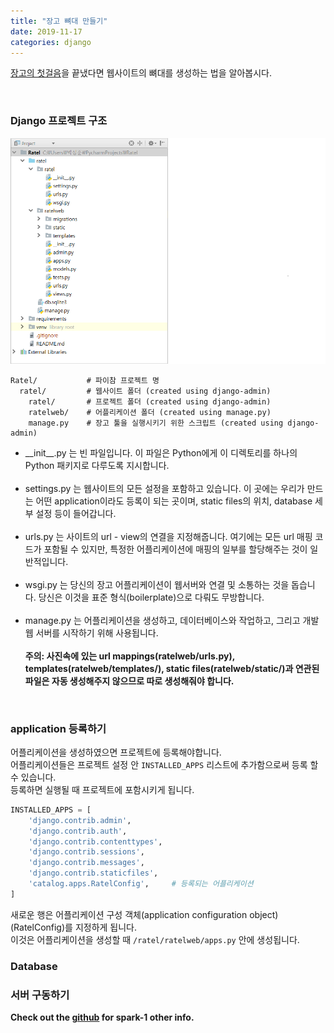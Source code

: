 ```yaml
---
title: "장고 뼈대 만들기"
date: 2019-11-17
categories: django
---
```

[장고의 첫걸음]을 끝냈다면 웹사이트의 뼈대를 생성하는 법을 알아봅시다. <br>

[장고의 첫걸음]: https://spark-1.github.io/django/django-first/
<br>

### Django 프로젝트 구조
![1](/img/django-skeleton/1.png)
```
Ratel/           # 파이참 프로젝트 명
  ratel/         # 웹사이트 폴더 (created using django-admin)
    ratel/       # 프로젝트 폴더 (created using django-admin)
    ratelweb/    # 어플리케이션 폴더 (created using manage.py)
    manage.py    # 장고 툴을 실행시키기 위한 스크립트 (created using django-admin)
```
* \_\_init__.py 는 빈 파일입니다. 이 파일은 Python에게 이 디렉토리를 하나의 Python 패키지로 다루도록 지시합니다. <br><br>
* settings.py 는 웹사이트의 모든 설정을 포함하고 있습니다. 이 곳에는 우리가 만드는 어떤 application이라도 등록이 되는 곳이며,  static files의 위치, database 세부 설정 등이 들어갑니다. <br><br>
* urls.py 는 사이트의 url - view의 연결을 지정해줍니다. 여기에는 모든 url 매핑 코드가 포함될 수 있지만, 특정한 어플리케이션에 매핑의 일부를 할당해주는 것이 일반적입니다. <br><br>
* wsgi.py 는 당신의 장고 어플리케이션이 웹서버와 연결 및 소통하는 것을 돕습니다. 당신은 이것을 표준 형식(boilerplate)으로 다뤄도 무방합니다. <br><br>
* manage.py 는 어플리케이션을 생성하고, 데이터베이스와 작업하고, 그리고 개발 웹 서버를 시작하기 위해 사용됩니다. <br><br>
**주의: 사진속에 있는 url mappings(ratelweb/urls.py), templates(ratelweb/templates/), static files(ratelweb/static/)과 연관된 파일은 자동 생성해주지 않으므로 따로 생성해줘야 합니다.** <br>
<br>

### application 등록하기
어플리케이션을 생성하였으면 프로젝트에 등록해야합니다. <br>
어플리케이션들은 프로젝트 설정 안 `INSTALLED_APPS` 리스트에 추가함으로써 등록 할 수 있습니다. <br>
등록하면 실행될 때 프로젝트에 포함시키게 됩니다. <br>
```python
INSTALLED_APPS = [
    'django.contrib.admin',
    'django.contrib.auth',
    'django.contrib.contenttypes',
    'django.contrib.sessions',
    'django.contrib.messages',
    'django.contrib.staticfiles',
    'catalog.apps.RatelConfig',     # 등록되는 어플리케이션
]
```
새로운 행은 어플리케이션 구성 객체(application configuration object) (RatelConfig)를 지정하게 됩니다. <br>
이것은 어플리케이션을 생성할 때 `/ratel/ratelweb/apps.py` 안에 생성됩니다.



### Database 



### 서버 구동하기



**Check out the [github] for spark-1 other info.** 

[github]:   https://github.com/spark-1
